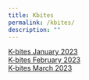 ```yaml
---
title: Kbites
permalink: /kbites/
description: ""
---
```

[K-bites January 2023 ]() <br>
[K-bites February 2023]() <br>
[K-bites March 2023]() 